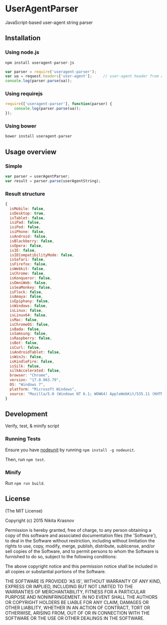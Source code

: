 # UserAgentParser

JavaScript-based user-agent string parser

## Installation

### Using node.js

```js
npm install useragent-parser-js
```

```js
var parser = require('useragent-parser');
var ua = request.headers['user-agent'];     // user-agent header from an HTTP request
console.log(parser.parse(ua));
```

### Using requirejs

```js
require(['useragent-parser'], function(parser) {
    console.log(parser.parse(ua));
});
```

### Using bower

```js
bower install useragent-parser
```

## Usage overview

### Simple

```js
var parser = userAgentParser;
var result = parser.parse(userAgentString);
```

### Result structure
 
```js
{
  isMobile: false,
  isDesktop: true,
  isTablet: false,
  isiPad: false,
  isiPod: false,
  isiPhone: false,
  isAndroid: false,
  isBlackberry: false,
  isOpera: false,
  isIE: false,
  isIECompatibilityMode: false,
  isSafari: false,
  isFirefox: false,
  isWebkit: false,
  isChrome: false,
  isKonqueror: false,
  isOmniWeb: false,
  isSeaMonkey: false,
  isFlock: false,
  isAmaya: false,
  isEpiphany: false,
  isWindows: false,
  isLinux: false,
  isLinux64: false,
  isMac: false,
  isChromeOS: false,
  isBada: false,
  isSamsung: false,
  isRaspberry: false,
  isBot: false,
  isCurl: false,
  isAndroidTablet: false,
  isWinJs: false,
  isKindleFire: false,
  isSilk: false,
  silkAccelerated: false,
  browser: "Chrome",
  version: "17.0.963.79",
  OS: "Windows 7",
  platform: "Microsoft Windows",
  source: "Mozilla/5.0 (Windows NT 6.1; WOW64) AppleWebKit/535.11 (KHTML, like Gecko) Chrome/17.0.963.79 Safari/535.11"
}
```

## Development

Verify, test, & minify script

### Running Tests

Ensure you have [nodeunit](https://github.com/caolan/nodeunit) by running ```npm install -g nodeunit```.

Then, run ```npm test```.

### Minify

Run ```npm run build```.

## License

(The MIT License)

Copyright (c) 2015 Nikita Krasnov

Permission is hereby granted, free of charge, to any person obtaining
a copy of this software and associated documentation files (the
'Software'), to deal in the Software without restriction, including
without limitation the rights to use, copy, modify, merge, publish,
distribute, sublicense, and/or sell copies of the Software, and to
permit persons to whom the Software is furnished to do so, subject to
the following conditions:

The above copyright notice and this permission notice shall be
included in all copies or substantial portions of the Software.

THE SOFTWARE IS PROVIDED 'AS IS', WITHOUT WARRANTY OF ANY KIND,
EXPRESS OR IMPLIED, INCLUDING BUT NOT LIMITED TO THE WARRANTIES OF
MERCHANTABILITY, FITNESS FOR A PARTICULAR PURPOSE AND NONINFRINGEMENT.
IN NO EVENT SHALL THE AUTHORS OR COPYRIGHT HOLDERS BE LIABLE FOR ANY
CLAIM, DAMAGES OR OTHER LIABILITY, WHETHER IN AN ACTION OF CONTRACT,
TORT OR OTHERWISE, ARISING FROM, OUT OF OR IN CONNECTION WITH THE
SOFTWARE OR THE USE OR OTHER DEALINGS IN THE SOFTWARE.
